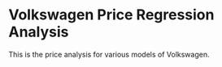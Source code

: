 # Volkswagen Price Regression Analysis
This is the price analysis for various models of Volkswagen.
